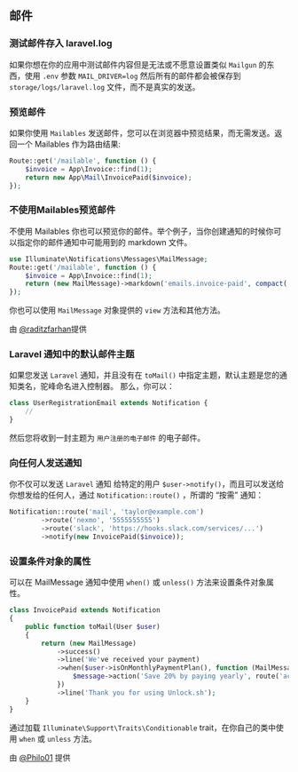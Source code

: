 ## 邮件 

### 测试邮件存入 laravel.log

如果你想在你的应用中测试邮件内容但是无法或不愿意设置类似 `Mailgun` 的东西，使用 `.env` 参数 `MAIL_DRIVER=log` 然后所有的邮件都会被保存到 `storage/logs/laravel.log` 文件，而不是真实的发送。

### 预览邮件

如果你使用 `Mailables` 发送邮件，您可以在浏览器中预览结果，而无需发送。返回一个 Mailables 作为路由结果:

```php
Route::get('/mailable', function () {
    $invoice = App\Invoice::find(1);
    return new App\Mail\InvoicePaid($invoice);
});
```

### 不使用Mailables预览邮件

不使用 Mailables 你也可以预览你的邮件。举个例子，当你创建通知的时候你可以指定你的邮件通知中可能用到的 markdown 文件。

```php
use Illuminate\Notifications\Messages\MailMessage;
Route::get('/mailable', function () {
    $invoice = App\Invoice::find(1);
    return (new MailMessage)->markdown('emails.invoice-paid', compact('invoice'));
});
```

你也可以使用 `MailMessage` 对象提供的 `view` 方法和其他方法。

由 [@raditzfarhan](https://github.com/raditzfarhan)提供

### Laravel 通知中的默认邮件主题

如果您发送 `Laravel` 通知，并且没有在 `toMail()` 中指定主题，默认主题是您的通知类名，驼峰命名进入控制器。
那么，你可以：

```php
class UserRegistrationEmail extends Notification {
    //
}
```

然后您将收到一封主题为 `用户注册的电子邮件` 的电子邮件。

### 向任何人发送通知

你不仅可以发送 `Laravel` 通知 给特定的用户 `$user->notify()`，而且可以发送给你想发给的任何人，通过 `Notification::route()` ，所谓的 “按需” 通知：

```php
Notification::route('mail', 'taylor@example.com')
        ->route('nexmo', '5555555555')
        ->route('slack', 'https://hooks.slack.com/services/...')
        ->notify(new InvoicePaid($invoice));
```

### 设置条件对象的属性
可以在 MailMessage 通知中使用 `when()` 或 `unless()` 方法来设置条件对象属性。
```php
class InvoicePaid extends Notification
{
    public function toMail(User $user)
    {
        return (new MailMessage)
            ->success()
            ->line('We've received your payment)
            ->when($user->isOnMonthlyPaymentPlan(), function (MailMessage $message) {
                $message->action('Save 20% by paying yearly', route('account.billing'));
            })
            ->line('Thank you for using Unlock.sh');
    }
}
```

通过加载 `Illuminate\Support\Traits\Conditionable` trait，在你自己的类中使用 `when` 或 `unless` 方法。

由 [@Philo01](https://twitter.com/Philo01/status/1503302749525528582) 提供
